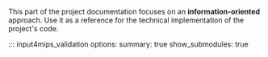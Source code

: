 This part of the project documentation focuses on
an **information-oriented** approach.
Use it as a reference for the technical implementation
of the project's code.

::: input4mips_validation
    options:
      summary: true
      show_submodules: true
